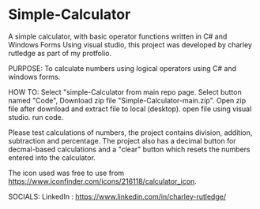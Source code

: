 # Simple-Calculator

A simple calculator, with basic operator functions written in C# and Windows Forms
Using visual studio, this project was developed by charley rutledge as part of my protfolio. 

PURPOSE:
To calculate numbers using logical operators using C# and windows forms.

HOW TO:
Select "simple-Calculator from main repo page.
Select button named "Code", Download zip file "Simple-Calculator-main.zip".
Open zip file after download and extract file to local (desktop).
open file using visual studio. 
run code.

Please test calculations of numbers, the project contains division, addition, subtraction and percentage.
The project also has a decimal button for decmal-based calculations and a "clear" button which resets the numbers entered into the calculator.

The icon used was free to use from https://www.iconfinder.com/icons/216118/calculator_icon. 

SOCIALS:
LinkedIn : https://www.linkedin.com/in/charley-rutledge/


